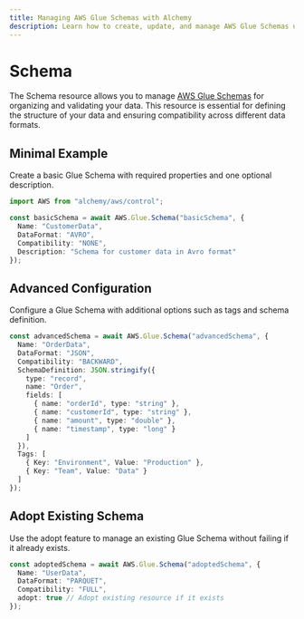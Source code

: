 ```yaml
---
title: Managing AWS Glue Schemas with Alchemy
description: Learn how to create, update, and manage AWS Glue Schemas using Alchemy Cloud Control.
---
```


# Schema

The Schema resource allows you to manage [AWS Glue Schemas](https://docs.aws.amazon.com/glue/latest/userguide/) for organizing and validating your data. This resource is essential for defining the structure of your data and ensuring compatibility across different data formats.

## Minimal Example

Create a basic Glue Schema with required properties and one optional description.

```ts
import AWS from "alchemy/aws/control";

const basicSchema = await AWS.Glue.Schema("basicSchema", {
  Name: "CustomerData",
  DataFormat: "AVRO",
  Compatibility: "NONE",
  Description: "Schema for customer data in Avro format"
});
```

## Advanced Configuration

Configure a Glue Schema with additional options such as tags and schema definition.

```ts
const advancedSchema = await AWS.Glue.Schema("advancedSchema", {
  Name: "OrderData",
  DataFormat: "JSON",
  Compatibility: "BACKWARD",
  SchemaDefinition: JSON.stringify({
    type: "record",
    name: "Order",
    fields: [
      { name: "orderId", type: "string" },
      { name: "customerId", type: "string" },
      { name: "amount", type: "double" },
      { name: "timestamp", type: "long" }
    ]
  }),
  Tags: [
    { Key: "Environment", Value: "Production" },
    { Key: "Team", Value: "Data" }
  ]
});
```

## Adopt Existing Schema

Use the adopt feature to manage an existing Glue Schema without failing if it already exists.

```ts
const adoptedSchema = await AWS.Glue.Schema("adoptedSchema", {
  Name: "UserData",
  DataFormat: "PARQUET",
  Compatibility: "FULL",
  adopt: true // Adopt existing resource if it exists
});
```